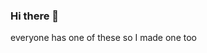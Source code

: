 ### Hi there 👋

everyone has one of these so I made one too
<script src="https://cdn.jsdelivr.net/particles.js/2.0.0/particles.min.js"></script>
